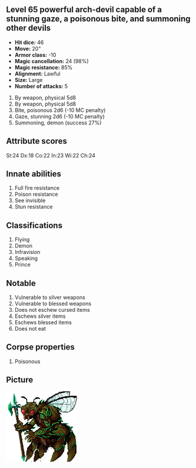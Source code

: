 ## Level 65 powerful arch-devil capable of a stunning gaze, a poisonous bite, and summoning other devils

- **Hit dice:** 46
- **Move:** 20"
- **Armor class:** -10
- **Magic cancellation:** 24 (98%)
- **Magic resistance:** 85%
- **Alignment:** Lawful
- **Size:** Large
- **Number of attacks:** 5
1. By weapon, physical 5d8
2. By weapon, physical 5d8
3. Bite, poisonous 2d6 (-10 MC penalty)
4. Gaze, stunning 2d6 (-10 MC penalty)
5. Summoning, demon (success 27%)

## Attribute scores

St:24 Dx:18 Co:22 In:23 Wi:22 Ch:24

## Innate abilities

1. Full fire resistance
2. Poison resistance
3. See invisible
4. Stun resistance

## Classifications

1. Flying
2. Demon
3. Infravision
4. Speaking
5. Prince

## Notable

1. Vulnerable to silver weapons
2. Vulnerable to blessed weapons
3. Does not eschew cursed items
4. Eschews silver items
5. Eschews blessed items
6. Does not eat

## Corpse properties

1. Poisonous

## Picture

![Baalzebub](https://github.com/hyvanmielenpelit/GnollHackTileSet/blob/main/Monsters/baalzebub/baalzebub.png?raw=true)

